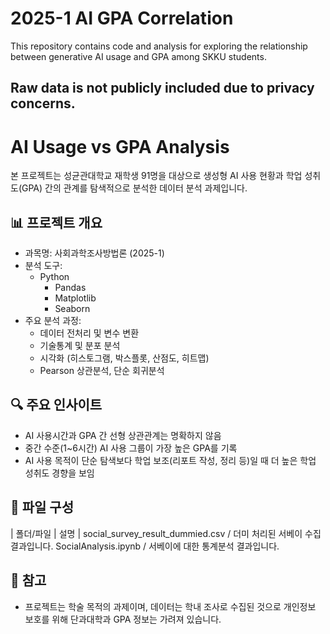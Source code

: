 # 2025-1 AI GPA Correlation

This repository contains code and analysis for exploring the relationship between generative AI usage and GPA among SKKU students.

Raw data is not publicly included due to privacy concerns.
---------------------------------------------------------
# AI Usage vs GPA Analysis

본 프로젝트는 성균관대학교 재학생 91명을 대상으로
생성형 AI 사용 현황과 학업 성취도(GPA) 간의 관계를
탐색적으로 분석한 데이터 분석 과제입니다.

## 📊 프로젝트 개요

- 과목명: 사회과학조사방법론 (2025-1)
- 분석 도구:
    - Python
      - Pandas
      - Matplotlib
      - Seaborn
- 주요 분석 과정:
    - 데이터 전처리 및 변수 변환
    - 기술통계 및 분포 분석
    - 시각화 (히스토그램, 박스플롯, 산점도, 히트맵)
    - Pearson 상관분석, 단순 회귀분석

## 🔍 주요 인사이트

- AI 사용시간과 GPA 간 선형 상관관계는 명확하지 않음
- 중간 수준(1~6시간) AI 사용 그룹이 가장 높은 GPA를 기록
- AI 사용 목적이 단순 탐색보다 학업 보조(리포트 작성, 정리 등)일 때
  더 높은 학업 성취도 경향을 보임

## 📂 파일 구성

| 폴더/파일 | 설명 |
social_survey_result_dummied.csv /  더미 처리된 서베이 수집 결과입니다.
SocialAnalysis.ipynb  /  서베이에 대한 통계분석 결과입니다.

## 📝 참고

- 프로젝트는 학술 목적의 과제이며,
  데이터는 학내 조사로 수집된 것으로 개인정보 보호를 위해 단과대학과 GPA 정보는 가려져 있습니다.

